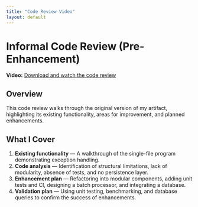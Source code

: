 ```yaml
---
title: "Code Review Video"
layout: default
---
```


# Informal Code Review (Pre-Enhancement)

**Video:** [Download and watch the code review](../assets/video/code-review.mp4)

## Overview
This code review walks through the original version of my artifact, highlighting its existing functionality, areas for improvement, and planned enhancements.

## What I Cover
1. **Existing functionality** — A walkthrough of the single-file program demonstrating exception handling.
2. **Code analysis** — Identification of structural limitations, lack of modularity, absence of tests, and no persistence layer.
3. **Enhancement plan** — Refactoring into modular components, adding unit tests and CI, designing a batch processor, and integrating a database.
4. **Validation plan** — Using unit testing, benchmarking, and database queries to confirm the success of enhancements.

